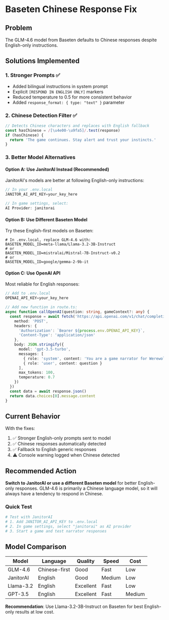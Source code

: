 # Baseten Chinese Response Fix

## Problem
The GLM-4.6 model from Baseten defaults to Chinese responses despite English-only instructions.

## Solutions Implemented

### 1. **Stronger Prompts** ✅
- Added bilingual instructions in system prompt
- Explicit `[RESPOND IN ENGLISH ONLY]` markers
- Reduced temperature to 0.5 for more consistent behavior
- Added `response_format: { type: "text" }` parameter

### 2. **Chinese Detection Filter** ✅
```typescript
// Detects Chinese characters and replaces with English fallback
const hasChinese = /[\u4e00-\u9fa5]/.test(response)
if (hasChinese) {
  return 'The game continues. Stay alert and trust your instincts.'
}
```

### 3. **Better Model Alternatives**

#### Option A: Use JanitorAI Instead (Recommended)
JanitorAI's models are better at following English-only instructions:

```typescript
// In your .env.local
JANITOR_AI_API_KEY=your_key_here

// In game settings, select:
AI Provider: janitorai
```

#### Option B: Use Different Baseten Model
Try these English-first models on Baseten:

```env
# In .env.local, replace GLM-4.6 with:
BASETEN_MODEL_ID=meta-llama/Llama-3.2-3B-Instruct
# or
BASETEN_MODEL_ID=mistralai/Mistral-7B-Instruct-v0.2
# or
BASETEN_MODEL_ID=google/gemma-2-9b-it
```

#### Option C: Use OpenAI API
Most reliable for English responses:

```typescript
// Add to .env.local
OPENAI_API_KEY=your_key_here

// Add new function in route.ts:
async function callOpenAI(question: string, gameContext?: any) {
  const response = await fetch('https://api.openai.com/v1/chat/completions', {
    method: 'POST',
    headers: {
      'Authorization': `Bearer ${process.env.OPENAI_API_KEY}`,
      'Content-Type': 'application/json'
    },
    body: JSON.stringify({
      model: 'gpt-3.5-turbo',
      messages: [
        { role: 'system', content: 'You are a game narrator for Werewolf. Keep responses brief (1-2 sentences).' },
        { role: 'user', content: question }
      ],
      max_tokens: 100,
      temperature: 0.7
    })
  })
  const data = await response.json()
  return data.choices[0].message.content
}
```

## Current Behavior

With the fixes:
1. ✅ Stronger English-only prompts sent to model
2. ✅ Chinese responses automatically detected
3. ✅ Fallback to English generic responses
4. ⚠️ Console warning logged when Chinese detected

## Recommended Action

**Switch to JanitorAI or use a different Baseten model** for better English-only responses. GLM-4.6 is primarily a Chinese language model, so it will always have a tendency to respond in Chinese.

### Quick Test
```bash
# Test with JanitorAI
# 1. Add JANITOR_AI_API_KEY to .env.local
# 2. In game settings, select "janitorai" as AI provider
# 3. Start a game and test narrator responses
```

## Model Comparison

| Model | Language | Quality | Speed | Cost |
|-------|----------|---------|-------|------|
| GLM-4.6 | Chinese-first | Good | Fast | Low |
| JanitorAI | English | Good | Medium | Low |
| Llama-3.2 | English | Excellent | Fast | Low |
| GPT-3.5 | English | Excellent | Fast | Medium |

**Recommendation**: Use Llama-3.2-3B-Instruct on Baseten for best English-only results at low cost.
